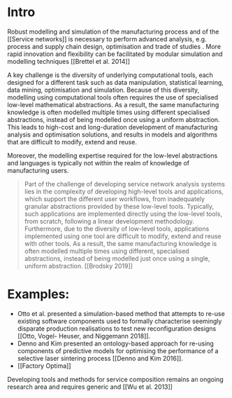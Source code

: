 # Intro
Robust modelling and simulation of the manufacturing process and of the [[Service networks]] is necessary to perform advanced analysis, e.g. process and supply chain design, optimisation and trade of studies . More rapid innovation and flexibility can be facilitated by modular simulation and modelling techniques [[Brettel et al. 2014]]

A key challenge is the diversity of underlying computational tools, each designed for a different task such as data manipulation, statistical learning, data mining, optimisation and simulation. Because of this diversity, modelling using computational tools often requires the use of specialised low-level mathematical abstractions. As a result, the same manufacturing knowledge is often modelled multiple times using different specialised abstractions, instead of being modelled once using a uniform abstraction. This leads to high-cost and long-duration development of manufacturing analysis and optimisation solutions, and results in models and algorithms that are difficult to modify, extend and reuse.

Moreover, the modelling expertise required for the low-level abstractions and languages is typically not within the realm of knowledge of manufacturing users. 

> Part of the challenge of developing service network analysis systems lies in the complexity of developing high-level tools and applications, which support the different user workflows, from inadequately granular abstractions provided by these low-level tools. Typically, such applications are implemented directly using the low-level tools, from scratch, following a linear development methodology. Furthermore, due to the diversity of low-level tools, applications implemented using one tool are difficult to modify, extend and reuse with other tools. As a result, the same manufacturing knowledge is often modelled multiple times using different, specialised abstractions, instead of being modelled just once using a single, uniform abstraction. [[Brodsky 2019]]

# Examples:
- Otto et al. presented a simulation-based method that attempts to re-use existing software components used to formally characterise seemingly disparate production realisations to test new reconfiguration designs [[Otto, Vogel- Heuser, and Niggemann 2018]]. 
- Denno and Kim presented an ontology-based approach for re-using components of predictive models for optimising the performance of a selective laser sintering process [[Denno and Kim 2016]].
- [[Factory Optima]]



Developing tools and methods for service composition remains an ongoing research area and requires generic and [[Wu et al. 2013]]